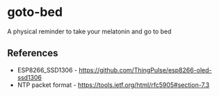 # goto-bed
A physical reminder to take your melatonin and go to bed


## References
- ESP8266_SSD1306 - https://github.com/ThingPulse/esp8266-oled-ssd1306
- NTP packet format - https://tools.ietf.org/html/rfc5905#section-7.3
